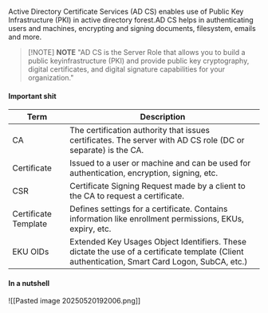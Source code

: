 Active Directory Certificate Services (AD CS) enables use of Public Key Infrastructure (PKI) in active directory forest.AD CS helps in authenticating users and machines, encrypting and signing documents, filesystem, emails and more.

> [!NOTE] **NOTE**
> "AD CS is the Server Role that allows you to build a public keyinfrastructure (PKI) and provide public key cryptography, digital certificates, and digital signature capabilities for your organization."

#### Important shit

| Term                 | Description                                                                                                                                    |
| -------------------- | ---------------------------------------------------------------------------------------------------------------------------------------------- |
| CA                   | The certification authority that issues certificates. The server with AD CS role (DC or separate) is the CA.                                   |
| Certificate          | Issued to a user or machine and can be used for authentication, encryption, signing, etc.                                                      |
| CSR                  | Certificate Signing Request made by a client to the CA to request a certificate.                                                               |
| Certificate Template | Defines settings for a certificate. Contains information like enrollment permissions, EKUs, expiry, etc.                                       |
| EKU OIDs             | Extended Key Usages Object Identifiers. These dictate the use of a certificate template (Client authentication, Smart Card Logon, SubCA, etc.) |
#### In a nutshell
![[Pasted image 20250520192006.png]]